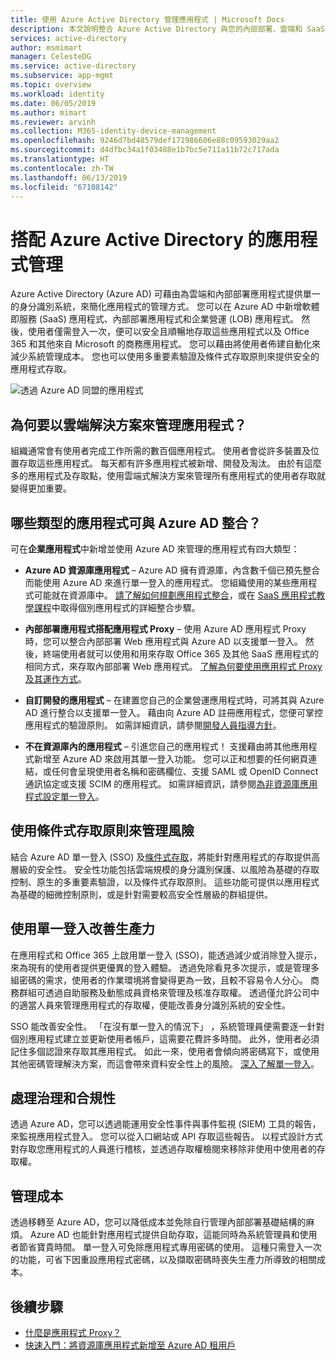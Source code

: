 ```yaml
---
title: 使用 Azure Active Directory 管理應用程式 | Microsoft Docs
description: 本文說明整合 Azure Active Directory 與您的內部部署、雲端和 SaaS 應用程式的優點。
services: active-directory
author: msmimart
manager: CelesteDG
ms.service: active-directory
ms.subservice: app-mgmt
ms.topic: overview
ms.workload: identity
ms.date: 06/05/2019
ms.author: mimart
ms.reviewer: arvinh
ms.collection: M365-identity-device-management
ms.openlocfilehash: 9246d7bd48579def171986606e88c09593029aa2
ms.sourcegitcommit: d4dfbc34a1f03488e1b7bc5e711a11b72c717ada
ms.translationtype: HT
ms.contentlocale: zh-TW
ms.lasthandoff: 06/13/2019
ms.locfileid: "67108142"
---
```

# <a name="application-management-with-azure-active-directory"></a>搭配 Azure Active Directory 的應用程式管理

Azure Active Directory (Azure AD) 可藉由為雲端和內部部署應用程式提供單一的身分識別系統，來簡化應用程式的管理方式。 您可以在 Azure AD 中新增軟體即服務 (SaaS) 應用程式、內部部署應用程式和企業營運 (LOB) 應用程式。 然後，使用者僅需登入一次，便可以安全且順暢地存取這些應用程式以及 Office 365 和其他來自 Microsoft 的商務應用程式。 您可以藉由將使用者佈建自動化來減少系統管理成本。 您也可以使用多重要素驗證及條件式存取原則來提供安全的應用程式存取。

![透過 Azure AD 同盟的應用程式](media/what-is-application-management/app-management-overview.png)

## <a name="why-manage-applications-with-a-cloud-solution"></a>為何要以雲端解決方案來管理應用程式？

組織通常會有使用者完成工作所需的數百個應用程式。 使用者會從許多裝置及位置存取這些應用程式。 每天都有許多應用程式被新增、開發及淘汰。 由於有這麼多的應用程式及存取點，使用雲端式解決方案來管理所有應用程式的使用者存取就變得更加重要。

## <a name="what-types-of-applications-can-i-integrate-with-azure-ad"></a>哪些類型的應用程式可與 Azure AD 整合？
可在**企業應用程式**中新增並使用 Azure AD 來管理的應用程式有四大類型：

-   **Azure AD 資源庫應用程式** – Azure AD 擁有資源庫，內含數千個已預先整合而能使用 Azure AD 來進行單一登入的應用程式。 您組織使用的某些應用程式可能就在資源庫中。 [請了解如何規劃應用程式整合](plan-an-application-integration.md)，或在 [SaaS 應用程式教學課程](https://docs.microsoft.com/azure/active-directory/saas-apps/)中取得個別應用程式的詳細整合步驟。 

-   **內部部署應用程式搭配應用程式 Proxy** – 使用 Azure AD 應用程式 Proxy 時，您可以整合內部部署 Web 應用程式與 Azure AD 以支援單一登入。 然後，終端使用者就可以使用和用來存取 Office 365 及其他 SaaS 應用程式的相同方式，來存取內部部署 Web 應用程式。 [了解為何要使用應用程式 Proxy 及其運作方式](what-is-application-proxy.md)。

-   **自訂開發的應用程式** – 在建置您自己的企業營運應用程式時，可將其與 Azure AD 進行整合以支援單一登入。 藉由向 Azure AD 註冊應用程式，您便可掌控應用程式的驗證原則。 如需詳細資訊，請參閱[開發人員指導方針](developer-guidance-for-integrating-applications.md)。

-   **不在資源庫內的應用程式** – 引進您自己的應用程式！ 支援藉由將其他應用程式新增至 Azure AD 來啟用其單一登入功能。 您可以正和想要的任何網頁連結，或任何會呈現使用者名稱和密碼欄位、支援 SAML 或 OpenID Connect 通訊協定或支援 SCIM 的應用程式。 如需詳細資訊，請參閱[為非資源庫應用程式設定單一登入](configure-single-sign-on-non-gallery-applications.md)。

## <a name="manage-risk-with-conditional-access-policies"></a>使用條件式存取原則來管理風險
結合 Azure AD 單一登入 (SSO) 及[條件式存取](https://docs.microsoft.com/azure/active-directory/conditional-access/overview)，將能針對應用程式的存取提供高層級的安全性。 安全性功能包括雲端規模的身分識別保護、以風險為基礎的存取控制、原生的多重要素驗證，以及條件式存取原則。 這些功能可提供以應用程式為基礎的細微控制原則，或是針對需要較高安全性層級的群組提供。

## <a name="improve-productivity-with-single-sign-on"></a>使用單一登入改善生產力
在應用程式和 Office 365 上啟用單一登入 (SSO)，能透過減少或消除登入提示，來為現有的使用者提供更優異的登入體驗。 透過免除看見多次提示，或是管理多組密碼的需求，使用者的作業環境將會變得更為一致，且較不容易令人分心。 商務群組可透過自助服務及動態成員資格來管理及核准存取權。 透過僅允許公司中的適當人員來管理應用程式的存取權，便能改善身分識別系統的安全性。

SSO 能改善安全性。 「在沒有單一登入的情況下」  ，系統管理員便需要逐一針對個別應用程式建立並更新使用者帳戶，這需要花費許多時間。 此外，使用者必須記住多個認證來存取其應用程式。 如此一來，使用者會傾向將密碼寫下，或使用其他密碼管理解決方案，而這會帶來資料安全性上的風險。 [深入了解單一登入](what-is-single-sign-on.md)。

## <a name="address-governance-and-compliance"></a>處理治理和合規性
透過 Azure AD，您可以透過能運用安全性事件與事件監視 (SIEM) 工具的報告，來監視應用程式登入。 您可以從入口網站或 API 存取這些報告。 以程式設計方式對存取您應用程式的人員進行稽核，並透過存取權檢閱來移除非使用中使用者的存取權。

## <a name="manage-costs"></a>管理成本
透過移轉至 Azure AD，您可以降低成本並免除自行管理內部部署基礎結構的麻煩。 Azure AD 也能針對應用程式提供自助存取，這能同時為系統管理員和使用者節省寶貴時間。 單一登入可免除應用程式專用密碼的使用。 這種只需登入一次的功能，可省下因重設應用程式密碼，以及擷取密碼時喪失生產力所導致的相關成本。

## <a name="next-steps"></a>後續步驟

- [什麼是應用程式 Proxy？](what-is-application-proxy.md)
- [快速入門：將資源庫應用程式新增至 Azure AD 租用戶](add-application-portal.md)
